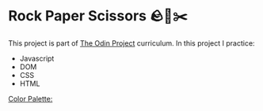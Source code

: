 # Rock Paper Scissors 🪨📄✂️

This project is part of [The Odin Project](https://theodinproject.com) curriculum.
In this project I practice:
- Javascript
- DOM
- CSS
- HTML

[Color Palette:](https://colorhunt.co/palette/f5efe7d8c4b64f709c213555)
